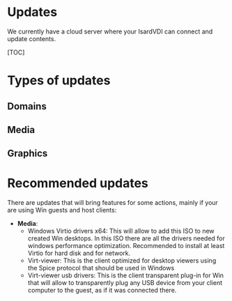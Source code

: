 <h1>Updates</h1>

We currently have a cloud server where your IsardVDI can connect and update contents.

[TOC]

# Types of updates

## Domains

## Media

## Graphics

# Recommended updates

There are updates that will bring features for some actions, mainly if your are using Win guests and host clients:

- **Media**:
  - Windows Virtio drivers x64: This will allow to add this ISO to new created Win desktops. In this ISO there are all the drivers needed for windows performance optimization. Recommended to install at least Virtio for hard disk and for network.
  - Virt-viewer: This is the client optimized for desktop viewers using the Spice protocol that should be used in Windows
  - Virt-viewer usb drivers: This is the client transparent plug-in for Win that will allow to transparently plug any USB device from your client computer to the guest, as if it was connected there.